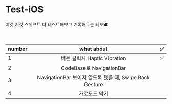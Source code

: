 # Test-iOS
이것 저것 스위프트 다 테스트해보고 기록해두는 레포🕊

<br>

| number   |      what about      |  ✅ |
|----------|:-------------:|:------:|
| 1 |  버튼 클릭시 Haptic Vibration | ✅ |
| 2 |    CodeBase로 NavigationBar   |   |
| 3 | NavigationBar 보이지 않도록 했을 때, Swipe Back Gesture |     |
| 4 | 가로모드 막기 |     |
